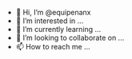 - 👋 Hi, I’m @equipenanx
- 👀 I’m interested in ...
- 🌱 I’m currently learning ...
- 💞️ I’m looking to collaborate on ...
- 📫 How to reach me ...

<!---
equipenanx/equipenanx is a ✨ special ✨ repository because its `README.md` (this file) appears on your GitHub profile.
You can click the Preview link to take a look at your changes.
--->
